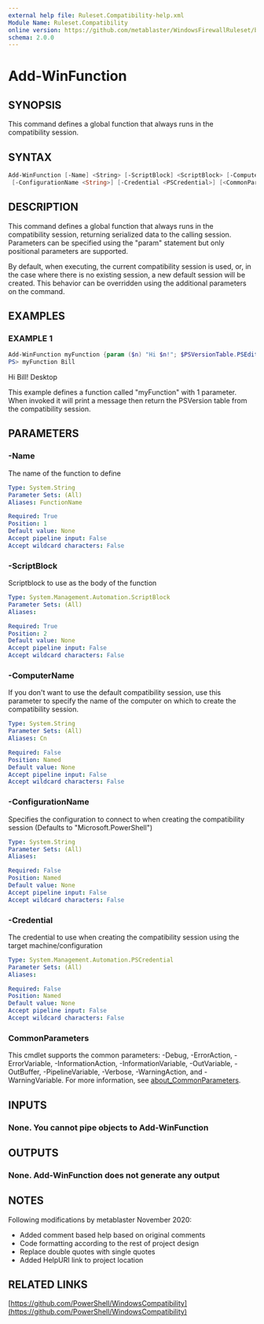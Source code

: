 ```yaml
---
external help file: Ruleset.Compatibility-help.xml
Module Name: Ruleset.Compatibility
online version: https://github.com/metablaster/WindowsFirewallRuleset/blob/master/Modules/Ruleset.Compatibility/Help/en-US/Add-WinFunction.md
schema: 2.0.0
---
```


# Add-WinFunction

## SYNOPSIS

This command defines a global function that always runs in the compatibility session.

## SYNTAX

```powershell
Add-WinFunction [-Name] <String> [-ScriptBlock] <ScriptBlock> [-ComputerName <String>]
 [-ConfigurationName <String>] [-Credential <PSCredential>] [<CommonParameters>]
```

## DESCRIPTION

This command defines a global function that always runs in the compatibility session,
returning serialized data to the calling session.
Parameters can be specified using the "param" statement but only positional parameters are supported.

By default, when executing, the current compatibility session is used,
or, in the case where there is no existing session, a new default session will be created.
This behavior can be overridden using the additional parameters on the command.

## EXAMPLES

### EXAMPLE 1

```powershell
Add-WinFunction myFunction {param ($n) "Hi $n!"; $PSVersionTable.PSEdition }
PS> myFunction Bill
```

Hi Bill!
Desktop

This example defines a function called "myFunction" with 1 parameter.
When invoked it will print a message then return the PSVersion table from the compatibility session.

## PARAMETERS

### -Name

The name of the function to define

```yaml
Type: System.String
Parameter Sets: (All)
Aliases: FunctionName

Required: True
Position: 1
Default value: None
Accept pipeline input: False
Accept wildcard characters: False
```

### -ScriptBlock

Scriptblock to use as the body of the function

```yaml
Type: System.Management.Automation.ScriptBlock
Parameter Sets: (All)
Aliases:

Required: True
Position: 2
Default value: None
Accept pipeline input: False
Accept wildcard characters: False
```

### -ComputerName

If you don't want to use the default compatibility session, use this parameter to specify the name
of the computer on which to create the compatibility session.

```yaml
Type: System.String
Parameter Sets: (All)
Aliases: Cn

Required: False
Position: Named
Default value: None
Accept pipeline input: False
Accept wildcard characters: False
```

### -ConfigurationName

Specifies the configuration to connect to when creating the compatibility session
(Defaults to "Microsoft.PowerShell")

```yaml
Type: System.String
Parameter Sets: (All)
Aliases:

Required: False
Position: Named
Default value: None
Accept pipeline input: False
Accept wildcard characters: False
```

### -Credential

The credential to use when creating the compatibility session using the target machine/configuration

```yaml
Type: System.Management.Automation.PSCredential
Parameter Sets: (All)
Aliases:

Required: False
Position: Named
Default value: None
Accept pipeline input: False
Accept wildcard characters: False
```

### CommonParameters

This cmdlet supports the common parameters: -Debug, -ErrorAction, -ErrorVariable, -InformationAction, -InformationVariable, -OutVariable, -OutBuffer, -PipelineVariable, -Verbose, -WarningAction, and -WarningVariable. For more information, see [about_CommonParameters](http://go.microsoft.com/fwlink/?LinkID=113216).

## INPUTS

### None. You cannot pipe objects to Add-WinFunction

## OUTPUTS

### None. Add-WinFunction does not generate any output

## NOTES

Following modifications by metablaster November 2020:
- Added comment based help based on original comments
- Code formatting according to the rest of project design
- Replace double quotes with single quotes
- Added HelpURI link to project location

## RELATED LINKS

[https://github.com/PowerShell/WindowsCompatibility](https://github.com/PowerShell/WindowsCompatibility)
